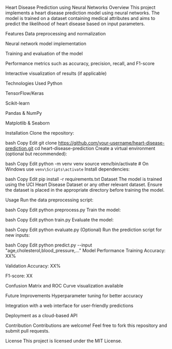 Heart Disease Prediction using Neural Networks
Overview
This project implements a heart disease prediction model using neural networks. The model is trained on a dataset containing medical attributes and aims to predict the likelihood of heart disease based on input parameters.

Features
Data preprocessing and normalization

Neural network model implementation

Training and evaluation of the model

Performance metrics such as accuracy, precision, recall, and F1-score

Interactive visualization of results (if applicable)

Technologies Used
Python

TensorFlow/Keras

Scikit-learn

Pandas & NumPy

Matplotlib & Seaborn

Installation
Clone the repository:

bash
Copy
Edit
git clone https://github.com/your-username/heart-disease-prediction.git
cd heart-disease-prediction
Create a virtual environment (optional but recommended):

bash
Copy
Edit
python -m venv venv
source venv/bin/activate  # On Windows use `venv\Scripts\activate`
Install dependencies:

bash
Copy
Edit
pip install -r requirements.txt
Dataset
The model is trained using the UCI Heart Disease Dataset or any other relevant dataset. Ensure the dataset is placed in the appropriate directory before training the model.

Usage
Run the data preprocessing script:

bash
Copy
Edit
python preprocess.py
Train the model:

bash
Copy
Edit
python train.py
Evaluate the model:

bash
Copy
Edit
python evaluate.py
(Optional) Run the prediction script for new inputs:

bash
Copy
Edit
python predict.py --input "age,cholesterol,blood_pressure,..."
Model Performance
Training Accuracy: XX%

Validation Accuracy: XX%

F1-score: XX

Confusion Matrix and ROC Curve visualization available

Future Improvements
Hyperparameter tuning for better accuracy

Integration with a web interface for user-friendly predictions

Deployment as a cloud-based API

Contribution
Contributions are welcome! Feel free to fork this repository and submit pull requests.

License
This project is licensed under the MIT License.


